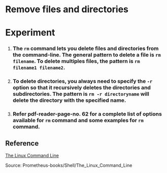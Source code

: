 # **Remove files and directories**

# **Experiment**

1. ### The `rm` command lets you delete files and directories from the command-line. The general pattern to delete a file is `rm filename`. To delete multiples files, the pattern is `rm filename1 filename2`. 

2. ### To delete directories, you always need to specify the `-r` option so that it recursively deletes the directories and subdirectories. The pattern is `rm -r directoryname` will delete the directory with the specified name. 

3. ### Refer pdf-reader-page-no. 62 for a complete list of **options** available for `rm` command and some examples for `rm` command. 

## **Reference**

[The Linux Command Line]()

Source: Prometheus-books/Shell/The_Linux_Command_Line
